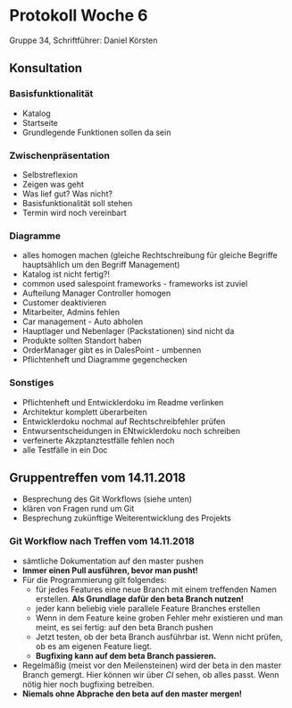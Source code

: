 # Protokoll Woche 6

Gruppe 34, Schriftführer: Daniel Körsten

## Konsultation

### Basisfunktionalität

- Katalog
- Startseite
- Grundlegende Funktionen sollen da sein

### Zwischenpräsentation

- Selbstreflexion
- Zeigen was geht
- Was lief gut? Was nicht?
- Basisfunktionalität soll stehen
- Termin wird noch vereinbart

### Diagramme

- alles homogen machen (gleiche Rechtschreibung für gleiche Begriffe hauptsählich um den Begriff Management)
- Katalog ist nicht fertig?!
- common used salespoint frameworks - frameworks ist zuviel
- Aufteilung Manager Controller homogen
- Customer deaktivieren
- Mitarbeiter, Admins fehlen
- Car management - Auto abholen
- Hauptlager und Nebenlager (Packstationen) sind nicht da
- Produkte sollten Standort haben
- OrderManager gibt es in DalesPoint - umbennen
- Pflichtenheft und Diagramme gegenchecken

### Sonstiges

- Pflichtenheft und Entwicklerdoku im Readme verlinken
- Architektur komplett überarbeiten
- Entwicklerdoku nochmal auf Rechtschreibfehler prüfen
- Entwursentscheidungen in ENtwicklerdoku noch schreiben
- verfeinerte Akzptanztestfälle fehlen noch
- alle Testfälle in ein Doc

## Gruppentreffen vom 14.11.2018

- Besprechung des Git Workflows (siehe unten)
- klären von Fragen rund um Git
- Besprechung zukünftige Weiterentwicklung des Projekts

### Git Workflow nach Treffen vom 14.11.2018

- sämtliche Dokumentation auf den master pushen
- **Immer einen Pull ausführen, bevor man pusht!**
- Für die Programmierung gilt folgendes:
  - für jedes Features eine neue Branch mit einem treffenden Namen erstellen. **Als Grundlage dafür den beta Branch nutzen!**
  - jeder kann beliebig viele parallele Feature Branches erstellen
  - Wenn in dem Feature keine groben Fehler mehr existieren und man meint, es sei fertig: auf den beta Branch pushen
  - Jetzt testen, ob der beta Branch ausführbar ist. Wenn nicht prüfen, ob es am eigenen Feature liegt.
  - **Bugfixing kann auf dem beta Branch passieren.**
- Regelmäßig (meist vor den Meilensteinen) wird der beta in den master Branch gemergt. Hier können wir über *CI* sehen, ob alles passt. Wenn nötig hier noch bugfixing betreiben.
- **Niemals ohne Abprache den beta auf den master mergen!**
